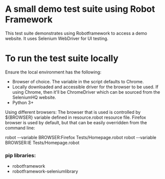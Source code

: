 # A small demo test suite using Robot Framework
This test suite demonstrates using Robotframework to access a demo website. It uses Selenium WebDriver for UI testing.

# To run the test suite locally
Ensure the local environment has the following:

- Browser of choice. The variable in the script defaults to Chrome.
- Locally downloaded and accessible driver for the browser to be used. If using Chrome, then it'll be ChromeDriver which can be sourced from the SeleniumHQ website.
- Python 3+


Using different browsers:
The browser that is used is controlled by ${BROWSER} variable defined in resource.robot resource file. Firefox browser is used by default, but that can be easily overridden from the command line:

robot --variable BROWSER:Firefox Tests/Homepage.robot
robot --variable BROWSER:IE Tests/Homepage.robot


### pip libraries:
- robotframework
- robotframework-seleniumlibrary
